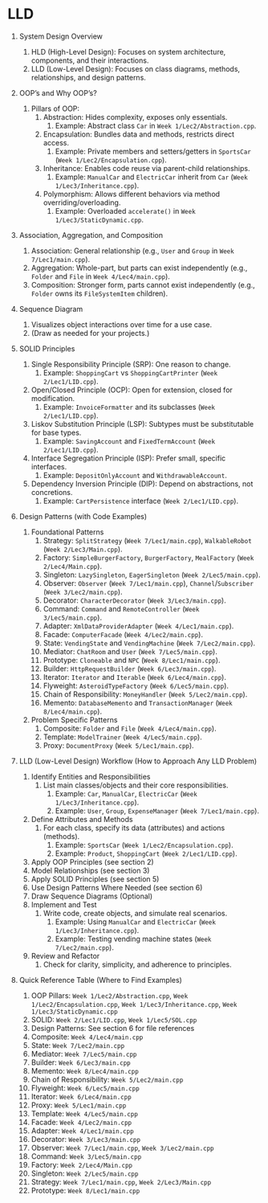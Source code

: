 # LLD 

1. System Design Overview
    1. HLD (High-Level Design): Focuses on system architecture, components, and their interactions.
    2. LLD (Low-Level Design): Focuses on class diagrams, methods, relationships, and design patterns.

2. OOP’s and Why OOP’s?
    1. Pillars of OOP:
        1. Abstraction: Hides complexity, exposes only essentials.
            1. Example: Abstract class `Car` in `Week 1/Lec2/Abstraction.cpp`.
        2. Encapsulation: Bundles data and methods, restricts direct access.
            1. Example: Private members and setters/getters in `SportsCar` (`Week 1/Lec2/Encapsulation.cpp`).
        3. Inheritance: Enables code reuse via parent-child relationships.
            1. Example: `ManualCar` and `ElectricCar` inherit from `Car` (`Week 1/Lec3/Inheritance.cpp`).
        4. Polymorphism: Allows different behaviors via method overriding/overloading.
            1. Example: Overloaded `accelerate()` in `Week 1/Lec3/StaticDynamic.cpp`.

3. Association, Aggregation, and Composition
    1. Association: General relationship (e.g., `User` and `Group` in `Week 7/Lec1/main.cpp`).
    2. Aggregation: Whole-part, but parts can exist independently (e.g., `Folder` and `File` in `Week 4/Lec4/main.cpp`).
    3. Composition: Stronger form, parts cannot exist independently (e.g., `Folder` owns its `FileSystemItem` children).

4. Sequence Diagram
    1. Visualizes object interactions over time for a use case.
    2. (Draw as needed for your projects.)

5. SOLID Principles
    1. Single Responsibility Principle (SRP): One reason to change.
        1. Example: `ShoppingCart` vs `ShoppingCartPrinter` (`Week 2/Lec1/LID.cpp`).
    2. Open/Closed Principle (OCP): Open for extension, closed for modification.
        1. Example: `InvoiceFormatter` and its subclasses (`Week 2/Lec1/LID.cpp`).
    3. Liskov Substitution Principle (LSP): Subtypes must be substitutable for base types.
        1. Example: `SavingAccount` and `FixedTermAccount` (`Week 2/Lec1/LID.cpp`).
    4. Interface Segregation Principle (ISP): Prefer small, specific interfaces.
        1. Example: `DepositOnlyAccount` and `WithdrawableAccount`.
    5. Dependency Inversion Principle (DIP): Depend on abstractions, not concretions.
        1. Example: `CartPersistence` interface (`Week 2/Lec1/LID.cpp`).

6. Design Patterns (with Code Examples)
    1. Foundational Patterns
        1. Strategy: `SplitStrategy` (`Week 7/Lec1/main.cpp`), `WalkableRobot` (`Week 2/Lec3/Main.cpp`).
        2. Factory: `SimpleBurgerFactory`, `BurgerFactory`, `MealFactory` (`Week 2/Lec4/Main.cpp`).
        3. Singleton: `LazySingleton`, `EagerSingleton` (`Week 2/Lec5/main.cpp`).
        4. Observer: `Observer` (`Week 7/Lec1/main.cpp`), `Channel`/`Subscriber` (`Week 3/Lec2/main.cpp`).
        5. Decorator: `CharacterDecorator` (`Week 3/Lec3/main.cpp`).
        6. Command: `Command` and `RemoteController` (`Week 3/Lec5/main.cpp`).
        7. Adapter: `XmlDataProviderAdapter` (`Week 4/Lec1/main.cpp`).
        8. Facade: `ComputerFacade` (`Week 4/Lec2/main.cpp`).
        9. State: `VendingState` and `VendingMachine` (`Week 7/Lec2/main.cpp`).
        10. Mediator: `ChatRoom` and `User` (`Week 7/Lec5/main.cpp`).
        11. Prototype: `Cloneable` and `NPC` (`Week 8/Lec1/main.cpp`).
        12. Builder: `HttpRequestBuilder` (`Week 6/Lec3/main.cpp`).
        13. Iterator: `Iterator` and `Iterable` (`Week 6/Lec4/main.cpp`).
        14. Flyweight: `AsteroidTypeFactory` (`Week 6/Lec5/main.cpp`).
        15. Chain of Responsibility: `MoneyHandler` (`Week 5/Lec2/main.cpp`).
        16. Memento: `DatabaseMemento` and `TransactionManager` (`Week 8/Lec4/main.cpp`).
    2. Problem Specific Patterns
        1. Composite: `Folder` and `File` (`Week 4/Lec4/main.cpp`).
        2. Template: `ModelTrainer` (`Week 4/Lec5/main.cpp`).
        3. Proxy: `DocumentProxy` (`Week 5/Lec1/main.cpp`).

7. LLD (Low-Level Design) Workflow (How to Approach Any LLD Problem)
    1. Identify Entities and Responsibilities
        1. List main classes/objects and their core responsibilities.
            1. Example: `Car`, `ManualCar`, `ElectricCar` (`Week 1/Lec3/Inheritance.cpp`).
            2. Example: `User`, `Group`, `ExpenseManager` (`Week 7/Lec1/main.cpp`).
    2. Define Attributes and Methods
        1. For each class, specify its data (attributes) and actions (methods).
            1. Example: `SportsCar` (`Week 1/Lec2/Encapsulation.cpp`).
            2. Example: `Product`, `ShoppingCart` (`Week 2/Lec1/LID.cpp`).
    3. Apply OOP Principles (see section 2)
    4. Model Relationships (see section 3)
    5. Apply SOLID Principles (see section 5)
    6. Use Design Patterns Where Needed (see section 6)
    7. Draw Sequence Diagrams (Optional)
    8. Implement and Test
        1. Write code, create objects, and simulate real scenarios.
            1. Example: Using `ManualCar` and `ElectricCar` (`Week 1/Lec3/Inheritance.cpp`).
            2. Example: Testing vending machine states (`Week 7/Lec2/main.cpp`).
    9. Review and Refactor
        1. Check for clarity, simplicity, and adherence to principles.

8. Quick Reference Table (Where to Find Examples)
    1. OOP Pillars: `Week 1/Lec2/Abstraction.cpp`, `Week 1/Lec2/Encapsulation.cpp`, `Week 1/Lec3/Inheritance.cpp`, `Week 1/Lec3/StaticDynamic.cpp`
    2. SOLID: `Week 2/Lec1/LID.cpp`, `Week 1/Lec5/SOL.cpp`
    3. Design Patterns: See section 6 for file references
    4. Composite: `Week 4/Lec4/main.cpp`
    5. State: `Week 7/Lec2/main.cpp`
    6. Mediator: `Week 7/Lec5/main.cpp`
    7. Builder: `Week 6/Lec3/main.cpp`
    8. Memento: `Week 8/Lec4/main.cpp`
    9. Chain of Responsibility: `Week 5/Lec2/main.cpp`
    10. Flyweight: `Week 6/Lec5/main.cpp`
    11. Iterator: `Week 6/Lec4/main.cpp`
    12. Proxy: `Week 5/Lec1/main.cpp`
    13. Template: `Week 4/Lec5/main.cpp`
    14. Facade: `Week 4/Lec2/main.cpp`
    15. Adapter: `Week 4/Lec1/main.cpp`
    16. Decorator: `Week 3/Lec3/main.cpp`
    17. Observer: `Week 7/Lec1/main.cpp`, `Week 3/Lec2/main.cpp`
    18. Command: `Week 3/Lec5/main.cpp`
    19. Factory: `Week 2/Lec4/Main.cpp`
    20. Singleton: `Week 2/Lec5/main.cpp`
    21. Strategy: `Week 7/Lec1/main.cpp`, `Week 2/Lec3/Main.cpp`
    22. Prototype: `Week 8/Lec1/main.cpp`
